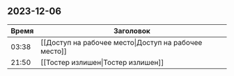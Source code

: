 ## 2023-12-06
| Время | Заголовок |
| --- | --- |
| 03:38 | [[Доступ на рабочее место\|Доступ на рабочее место]] |
| 21:50 | [[Тостер излишен\|Тостер излишен]] |
